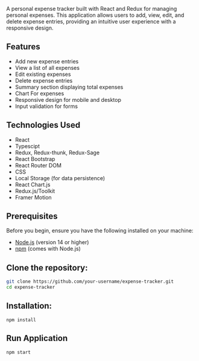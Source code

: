 A personal expense tracker built with React and Redux for managing personal expenses. This application allows users to add, view, edit, and delete expense entries, providing an intuitive user experience with a responsive design.

## Features

- Add new expense entries
- View a list of all expenses
- Edit existing expenses
- Delete expense entries
- Summary section displaying total expenses
- Chart For expenses
- Responsive design for mobile and desktop
- Input validation for forms

## Technologies Used

- React
- Typescipt
- Redux, Redux-thunk, Redux-Sage
- React Bootstrap
- React Router DOM
- CSS
- Local Storage (for data persistence)
- React Chart.js
- Redux.js/Toolkit
- Framer Motion

## Prerequisites

Before you begin, ensure you have the following installed on your machine:

- [Node.js](https://nodejs.org/) (version 14 or higher)
- [npm](https://www.npmjs.com/get-npm) (comes with Node.js)

## Clone the repository:

   ```bash
   git clone https://github.com/your-username/expense-tracker.git
   cd expense-tracker

   ```

## Installation:

`npm install`

## Run Application

`npm start`
